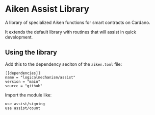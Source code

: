 # Aiken Assist Library

A library of specialized Aiken functions for smart contracts on Cardano.

It extends the default library with routines that will assist in quick development.

## Using the library

Add this to the dependency seciton of the `aiken.toml` file:

```
[[dependencies]]
name = "logicalmechanism/assist"
version = "main"
source = "github"
```

Import the module like:

```aiken
use assist/signing
use assist/count
```